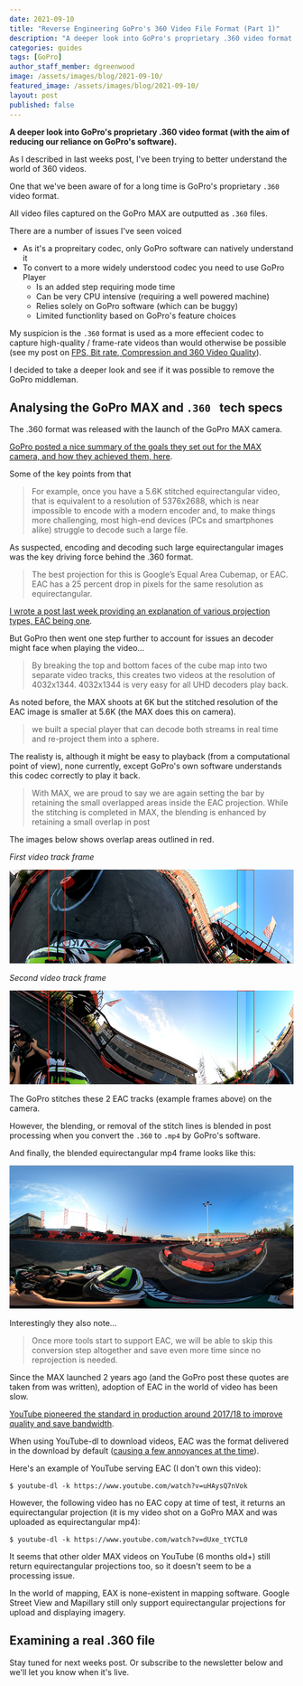 ```yaml
---
date: 2021-09-10
title: "Reverse Engineering GoPro's 360 Video File Format (Part 1)"
description: "A deeper look into GoPro's proprietary .360 video format (with the aim of reducing our reliance on GoPro's software)."
categories: guides
tags: [GoPro]
author_staff_member: dgreenwood
image: /assets/images/blog/2021-09-10/
featured_image: /assets/images/blog/2021-09-10/
layout: post
published: false
---
```


**A deeper look into GoPro's proprietary .360 video format (with the aim of reducing our reliance on GoPro's software).**

As I described in last weeks post, I've been trying to better understand the world of 360 videos.

One that we've been aware of for a long time is GoPro's proprietary `.360` video format.

All video files captured on the GoPro MAX are outputted as `.360` files.

There are a number of issues I've seen voiced

* As it's a propreitary codec, only GoPro software can natively understand it
* To convert to a more widely understood codec you need to use GoPro Player
	* Is an added step requiring mode time
	* Can be very CPU intensive (requiring a well powered machine)
	* Relies solely on GoPro software (which can be buggy)
	* Limited functionlity based on GoPro's feature choices

My suspicion is the `.360` format is used as a more effecient codec to capture high-quality / frame-rate videos than would otherwise be possible (see my post on [FPS, Bit rate, Compression and 360 Video Quality](/blog/2020/fps-bitrate-compression-360-virtual-tours)).

I decided to take a deeper look and see if it was possible to remove the GoPro middleman.

## Analysing the GoPro MAX and `.360 ` tech specs

The .360 format was released with the launch of the GoPro MAX camera.

[GoPro posted a nice summary of the goals they set out for the MAX camera, and how they achieved them, here](https://gopro.com/en/au/news/max-tech-specs-stitching-resolution).

Some of the key points from that 

> For example, once you have a 5.6K stitched equirectangular video, that is equivalent to a resolution of 5376x2688, which is near impossible to encode with a modern encoder and, to make things more challenging, most high-end devices (PCs and smartphones alike) struggle to decode such a large file.

As suspected, encoding and decoding such large equirectangular images was the key driving force behind the .360 format.

> The best projection for this is Google’s Equal Area Cubemap, or EAC. EAC has a 25 percent drop in pixels for the same resolution as equirectangular. 

[I wrote a post last week providing an explanation of various projection types, EAC being one](/blog/2021/projection-type-360-photography).

But GoPro then went one step further to account for issues an decoder might face when playing the video...

> By breaking the top and bottom faces of the cube map into two separate video tracks, this creates two videos at the resolution of 4032x1344. 4032x1344 is very easy for all UHD decoders play back.

As noted before, the MAX shoots at 6K but the stitched resolution of the EAC image is smaller at 5.6K (the MAX does this on camera).

> we built a special player that can decode both streams in real time and re-project them into a sphere.

The realisty is, although it might be easy to playback (from a computational point of view), none currently, except GoPro's own software understands this codec correctly to play it back.

> With MAX, we are proud to say we are again setting the bar by retaining the small overlapped areas inside the EAC projection. While the stitching is completed in MAX, the blending is enhanced by retaining a small overlap in post

The images below shows overlap areas outlined in red.

_First video track frame_

<img class="img-fluid" src="/assets/images/blog/2021-09-10/GoPro-MAX-EAC-overlap-top.jpeg" alt="GoPro MAX EAC Overlap top" title="GoPro MAX EAC Overlap top" />

_Second video track frame_

<img class="img-fluid" src="/assets/images/blog/2021-09-10/GoPro-MAX-EAC-overlap-bottom.jpeg" alt="GoPro MAX EAC Overlap bottom" title="GoPro MAX EAC Overlap bottom" />

The GoPro stitches these 2 EAC tracks (example frames above) on the camera.

However, the blending, or removal of the stitch lines is blended in post processing when you convert the `.360` to `.mp4` by GoPro's software.

And finally, the blended equirectangular mp4 frame looks like this:

<img class="img-fluid" src="/assets/images/blog/2021-09-10/GoPro-MAX-equirectangular.jpeg" alt="GoPro MAX equirectangular smoothing" title="GoPro MAX equirectangular smoothing" />

Interestingly they also note...

> Once more tools start to support EAC, we will be able to skip this conversion step altogether and save even more time since no reprojection is needed.

Since the MAX launched 2 years ago (and the GoPro post these quotes are taken from was written), adoption of EAC in the world of video has been slow. 

[YouTube pioneered the standard in production around 2017/18 to improve quality and save bandwidth](https://youtube-eng.googleblog.com/2017/03/improving-vr-videos.html).

When using YouTube-dl to download videos, EAC was the format delivered in the download by default ([causing a few annoyances at the time](https://github.com/ytdl-org/youtube-dl/issues/15267)). 

Here's an example of YouTube serving EAC (I don't own this video):

```
$ youtube-dl -k https://www.youtube.com/watch?v=uHAysQ7nVok

```

However, the following video has no EAC copy at time of test, it returns an equirectangular projection (it is my video shot on a GoPro MAX and was uploaded as equirectangular mp4):

```
$ youtube-dl -k https://www.youtube.com/watch?v=dUxe_tYCTL0

```

It seems that other older MAX videos on YouTube (6 months old+) still return equirectangular projections too, so it doesn't seem to be a processing issue.

In the world of mapping, EAX is none-existent in mapping software. Google Street View and Mapillary still only support equirectangular projections for upload and displaying imagery.

## Examining a real .360 file

Stay tuned for next weeks post. Or subscribe to the newsletter below and we'll let you know when it's live.